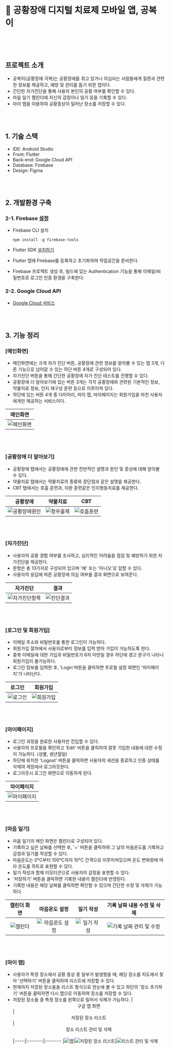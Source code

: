 # 💊 공황장애 디지털 치료제 모바일 앱, 공복이

<br/><br/><br/>  

## 프로젝트 소개
- 공복이(공황장애 극복)는 공황장애를 겪고 있거나 의심되는 사람들에게 질환과 관련한 정보를 제공하고, 예방 및 관리를 돕기 위한 앱이다.
- 간단한 자가진단을 통해 사용자 본인의 공황 여부를 확인할 수 있다.
- 마음 일기 캘린더에 자신의 감정이나 일기 등을 기록할 수 있다.
- 마이 맵을 이용하여 공황증상이 일어난 장소를 저장할 수 있다.

<br/><br/>  

## 1. 기술 스택
- IDE: Android Studio
- Front: Flutter
- Back-end: Google Cloud API
- Database: Firebase
- Design: Figma

<br/><br/>  

## 2. 개발환경 구축
### 2-1. Firebase [설정](https://firebase.google.com/?hl=ko)
- Firebase CLI 설치
  
      npm install -g firebase-tools
  
- Flutter SDK [설치하기](https://docs.flutter.dev/get-started/install)
- Flutter 앱에 Firebase를 등록하고 초기화하여 작업공간을 준비한다.
- Firebase 프로젝트 생성 후, 빌드에 있는 Authentication 기능을 통해 이메일/비밀번호로 로그인 인증 환경을 구축한다.
    
### 2-2. Google Cloud API
- [Google Cloud 서비스](https://cloud.google.com/?hl=ko)
  

<br/><br/>  

## 3. 기능 정리
### [메인화면]
- 메인화면에는 크게 자가 진단 버튼, 공황장애 관련 정보를 알아볼 수 있는 탭 3개, 다른 기능으로 넘어갈 수 있는 하단 버튼 4개로 구성되어 있다.
- 자가진단 버튼을 통해 간단한 공황장애 자가 진단 테스트를 진행할 수 있다. 
- 공황장애 더 알아보기에 있는 버튼 3개는 각각 공황장애와 관련된 기본적인 정보, 약물치료 정보, 인지 재구성 훈련 등으로 이루어져 있다. 
- 하단에 있는 버튼 4개 중 다이어리, 마이 맵, 마이페이지는 회원가입을 마친 사용자에게만 제공하는 서비스이다.

|<center>메인화면</center>
|:---------------------:
|![메인화면](https://github.com/202110820/panic_project/assets/95207365/d17324c3-7fdf-4d76-8ada-78b3df9e089f)

<br/><br/>  

### [공황장애 더 알아보기]
- 공황장애 탭에서는 공황장애에 관한 전반적인 설명과 원인 및 증상에 대해 알아볼 수 있다.
- 약물치료 탭에서는 약물치료의 종류와 장단점과 같은 설명을 제공한다.
- CBT 탭에서는 호흡 훈련과, 이완 훈련같은 인지행동치료를 제공한다.
  
|<center>공황장애</center>|<center>약물치료</center>|<center>CBT</center>    
|:----:|:-------:|:-------:
|![공황장애원인](https://github.com/202110820/panic_project/assets/95207365/9c693d99-1463-48bb-a2c4-5305a51eae06)|![항우울제](https://github.com/202110820/panic_project/assets/95207365/db818960-2a0f-40b4-999b-c95c328e9831)|![호흡훈련](https://github.com/202110820/panic_project/assets/95207365/3fdaf28f-aa68-415c-a1a2-09d01396cee5)

<br/><br/>  

### [자가진단]
- 사용자의 공황 경험 여부를 조사하고, 심리적인 어려움을 점검 및 예방하기 위한 자가진단을 제공한다.
- 문항은 총 13가지로 구성되어 있으며 '예' 또는 '아니오'로 답할 수 있다.
- 사용자의 응답에 따른 공황장애 의심 여부를 결과 화면으로 보여준다.

|<center>자가진단</center>|<center>결과</center>
|:-----:|:-------:
|![자가진단항목](https://github.com/202110820/panic_project/assets/95207365/25c7ecbb-3d44-4036-a364-8a02888bc64f)|![진단결과](https://github.com/202110820/panic_project/assets/95207365/380057ea-2b3a-4285-9532-425a53d9a201)

<br/><br/>  

### [로그인 및 회원가입]
- 이메일 주소와 비밀번호를 통한 로그인이 가능하다.
- 회원가입 절차에서 사용자로부터 정보를 입력 받아 가입이 가능하도록 한다.
- 중복 이메일에 대한 가입과 비밀번호가 6자 미만일 경우 하단에 경고 문구가 나타나 회원가입이 불가능하다.
- 로그인 정보를 입력한 후, 'Login'버튼을 클릭하면 프로필 설정 화면인 '마이페이지'가 나타난다.

|<center>로그인</center>|<center>회원가입</center>
|:-----:|:-------:
|![로그인](https://github.com/202110820/panic_project/assets/95207365/2f8e8e70-9f37-4d51-ba47-21050f3ff72c)|![회원가입](https://github.com/202110820/panic_project/assets/95207365/4579d6b2-4f20-4de5-8140-54c6b1ed8807)

<br/><br/>  

### [마이페이지]
- 로그인 과정을 완료한 사용자만 진입할 수 있다.
- 사용자의 프로필을 확인하고 'Edit' 버튼을 클릭하여 잘못 기입한 내용에 대한 수정이 가능하다. (성별, 생년월일)
- 하단에 위치한 'Logout' 버튼을 클릭하면 사용자의 세션을 종료하고 인증 상태를 삭제여 계정에서 로그아웃한다.
- 로그아웃시 로그인 화면으로 이동하게 된다.

|<center>마이페이지</center>
|:---------------------:
|![마이페이지](https://github.com/202110820/panic_project/assets/95207365/55295adc-2b35-47ad-a066-75263eae6b9c)

<br/><br/>  

### [마음 일기]
- 마음 일기의 메인 화면은 캘린더로 구성되어 있다.
- 기록하고 싶은 날짜를 선택한 후, '+' 버튼을 클릭하여 그 날의 마음온도를 기록하고 감정과 일기를 작성할 수 있다.
- 마음온도는 0°C부터 100°C까지 10°C 간격으로 이루어져있으며 온도 변화량에 따라 온도를 하트로 표현할 수 있다.
- 일기 작성과 함께 이모티콘으로 사용자의 감정을 표현할 수 있다.
- '저장하기' 버튼을 클릭하면 기록한 내용이 캘린더에 반영된다.
- 기록한 내용은 해당 날짜를 클릭하면 확인할 수 있으며 간단한 수정 및 삭제가 가능하다.
  
|<center>캘린더 화면</center>|<center>마음온도 설정</center>|<center>일기 작성</center>|<center>기록 날짜 내용 수정 및 삭제</center>    
|:----:|:-------:|:-------:|:-------:
|![캘린더](https://github.com/202110820/panic_project/assets/95207365/46be1880-6d55-4e3c-9f40-4ed8cfc2749e)|![마음온도 설정](https://github.com/202110820/panic_project/assets/95207365/41c2d803-539b-4411-98cb-1f58a679d794)|![일기 작성](https://github.com/202110820/panic_project/assets/95207365/c6263d79-879b-4e3d-948e-26c7f9c4b7c8)|![기록 날짜 관리 및 수정](https://github.com/202110820/panic_project/assets/95207365/13c5add3-2141-42f2-a646-1b64bf31de98)

<br/><br/>  

### [마이 맵]
- 사용자가 특정 장소에서 공황 증상 중 일부가 발생했을 때, 해당 장소를 지도에서 찾아 '선택하기' 버튼을 클릭하여 리스트에 저장할 수 있다.
- 현재까지 저장된 장소들을 리스트 형식으로 한눈에 볼 수 있고 하단의 '장소 추가하기' 버튼을 클릭하면 다시 맵으로 이동하여 장소를 저장할 수 있다.
- 저장된 장소들 중 특정 장소를 왼쪽으로 밀어서 삭제가 가능하다. 
|<center>구글 맵 화면</center>|<center>저장된 장소 리스트</center>|<center>장소 리스트 관리 및 삭제</center>    
|:----:|:-------:|:-------:
|![맵](https://github.com/202110820/panic_project/assets/95207365/69197e4d-27f2-4d80-9164-b75a04e3dacc)|![저장된 장소 리스트](https://github.com/202110820/panic_project/assets/95207365/3966645f-95f3-4738-8a3f-6737966d3e63)|![리스트 관리 및 삭제](https://github.com/202110820/panic_project/assets/95207365/9e9c7b9d-6d64-4c15-8639-c2091b43f50b)

<br/><br/>  
